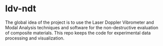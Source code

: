 # ldv-ndt
The global idea of the project is to use the Laser Doppler Vibrometer and Modal Analysis techniques and software for the non-destructive evaluation of composite materials. This repo keeps the code for experimental data processing and visualization.
